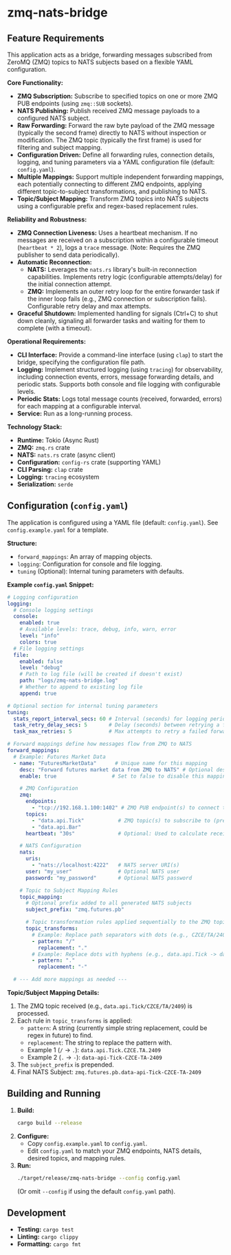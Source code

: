 # zmq-nats-bridge

## Feature Requirements

This application acts as a bridge, forwarding messages subscribed from ZeroMQ (ZMQ) topics to NATS subjects based on a flexible YAML configuration.

**Core Functionality:**

*   **ZMQ Subscription:** Subscribe to specified topics on one or more ZMQ PUB endpoints (using `zmq::SUB` sockets).
*   **NATS Publishing:** Publish received ZMQ message payloads to a configured NATS subject.
*   **Raw Forwarding:** Forward the raw byte payload of the ZMQ message (typically the second frame) directly to NATS without inspection or modification. The ZMQ topic (typically the first frame) is used for filtering and subject mapping.
*   **Configuration Driven:** Define all forwarding rules, connection details, logging, and tuning parameters via a YAML configuration file (default: `config.yaml`).
*   **Multiple Mappings:** Support multiple independent forwarding mappings, each potentially connecting to different ZMQ endpoints, applying different topic-to-subject transformations, and publishing to NATS.
*   **Topic/Subject Mapping:** Transform ZMQ topics into NATS subjects using a configurable prefix and regex-based replacement rules.

**Reliability and Robustness:**

*   **ZMQ Connection Liveness:** Uses a heartbeat mechanism. If no messages are received on a subscription within a configurable timeout (`heartbeat * 2`), logs a `trace` message. (Note: Requires the ZMQ publisher to send data periodically).
*   **Automatic Reconnection:**
    *   **NATS:** Leverages the `nats.rs` library's built-in reconnection capabilities. Implements retry logic (configurable attempts/delay) for the initial connection attempt.
    *   **ZMQ:** Implements an outer retry loop for the entire forwarder task if the inner loop fails (e.g., ZMQ connection or subscription fails). Configurable retry delay and max attempts.
*   **Graceful Shutdown:** Implemented handling for signals (Ctrl+C) to shut down cleanly, signaling all forwarder tasks and waiting for them to complete (with a timeout).

**Operational Requirements:**

*   **CLI Interface:** Provide a command-line interface (using `clap`) to start the bridge, specifying the configuration file path.
*   **Logging:** Implement structured logging (using `tracing`) for observability, including connection events, errors, message forwarding details, and periodic stats. Supports both console and file logging with configurable levels.
*   **Periodic Stats:** Logs total message counts (received, forwarded, errors) for each mapping at a configurable interval.
*   **Service:** Run as a long-running process.

**Technology Stack:**

*   **Runtime:** Tokio (Async Rust)
*   **ZMQ:** `zmq.rs` crate
*   **NATS:** `nats.rs` crate (async client)
*   **Configuration:** `config-rs` crate (supporting YAML)
*   **CLI Parsing:** `clap` crate
*   **Logging:** `tracing` ecosystem
*   **Serialization:** `serde`

## Configuration (`config.yaml`)

The application is configured using a YAML file (default: `config.yaml`). See `config.example.yaml` for a template.

**Structure:**

*   `forward_mappings`: An array of mapping objects.
*   `logging`: Configuration for console and file logging.
*   `tuning` (Optional): Internal tuning parameters with defaults.

**Example `config.yaml` Snippet:**

```yaml
# Logging configuration
logging:
  # Console logging settings
  console:
    enabled: true
    # Available levels: trace, debug, info, warn, error
    level: "info"
    colors: true
  # File logging settings
  file:
    enabled: false
    level: "debug"
    # Path to log file (will be created if doesn't exist)
    path: "logs/zmq-nats-bridge.log"
    # Whether to append to existing log file
    append: true

# Optional section for internal tuning parameters
tuning:
  stats_report_interval_secs: 60 # Interval (seconds) for logging periodic stats
  task_retry_delay_secs: 5       # Delay (seconds) between retrying a failed forwarder task
  task_max_retries: 5            # Max attempts to retry a failed forwarder task

# Forward mappings define how messages flow from ZMQ to NATS
forward_mappings:
  # Example: Futures Market Data
  - name: "FuturesMarketData"      # Unique name for this mapping
    desc: "Forward futures market data from ZMQ to NATS" # Optional description
    enable: true                  # Set to false to disable this mapping

    # ZMQ Configuration
    zmq:
      endpoints:
        - "tcp://192.168.1.100:1402" # ZMQ PUB endpoint(s) to connect to
      topics:
        - "data.api.Tick"           # ZMQ topic(s) to subscribe to (prefix match)
        - "data.api.Bar"
      heartbeat: "30s"              # Optional: Used to calculate receive timeout (heartbeat * 2)

    # NATS Configuration
    nats:
      uris:
        - "nats://localhost:4222"   # NATS server URI(s)
      user: "my_user"               # Optional NATS user
      password: "my_password"       # Optional NATS password

    # Topic to Subject Mapping Rules
    topic_mapping:
      # Optional prefix added to all generated NATS subjects
      subject_prefix: "zmq.futures.pb"

      # Topic transformation rules applied sequentially to the ZMQ topic
      topic_transforms:
        # Example: Replace path separators with dots (e.g., CZCE/TA/2409 -> CZCE.TA.2409)
        - pattern: "/"
          replacement: "."
        # Example: Replace dots with hyphens (e.g., data.api.Tick -> data-api-Tick)
        - pattern: "."
          replacement: "-"

  # --- Add more mappings as needed --- 

```

**Topic/Subject Mapping Details:**

1.  The ZMQ topic received (e.g., `data.api.Tick/CZCE/TA/2409`) is processed.
2.  Each rule in `topic_transforms` is applied:
    *   `pattern`: A string (currently simple string replacement, could be regex in future) to find.
    *   `replacement`: The string to replace the pattern with.
    *   Example 1 (`/` -> `.`): `data.api.Tick.CZCE.TA.2409`
    *   Example 2 (`.` -> `-`): `data-api-Tick-CZCE-TA-2409`
3.  The `subject_prefix` is prepended.
4.  Final NATS Subject: `zmq.futures.pb.data-api-Tick-CZCE-TA-2409`

## Building and Running

1.  **Build:**
    ```bash
    cargo build --release
    ```
2.  **Configure:**
    *   Copy `config.example.yaml` to `config.yaml`.
    *   Edit `config.yaml` to match your ZMQ endpoints, NATS details, desired topics, and mapping rules.
3.  **Run:**
    ```bash
    ./target/release/zmq-nats-bridge --config config.yaml
    ```
    (Or omit `--config` if using the default `config.yaml` path).

## Development

*   **Testing:** `cargo test`
*   **Linting:** `cargo clippy`
*   **Formatting:** `cargo fmt`
